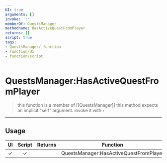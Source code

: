 ```yaml
---
UI: true
arguments: []
invoke: ':'
memberOf: QuestsManager
methodname: HasActiveQuestFromPlayer
returns: []
script: true
tags:
- QuestsManager/_function
- function/UI
- function/script
---
```

# QuestsManager:HasActiveQuestFromPlayer
> this function is a member of [[QuestsManager]]
> this method expects an implicit "self" argument. invoke it with `:`
-----
## Usage
|  UI | Script | Returns | Function | Arguments |
|:---:|:------:|-------:|:--------:|:---------|
|✓|✓||QuestsManager:HasActiveQuestFromPlayer||
